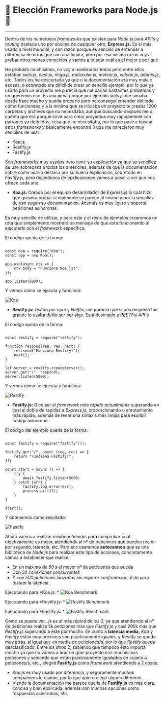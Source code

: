 

# :book: Elección Frameworks para Node.js :book:

---


Dentro de los numerosos *frameworks* que existen para *Node.js* para *API's* y *routing* destaca uno por encima de cualquier otro: **Express.js.** Es el más usado a nivel mundial, y con razón porque es sencillo de entender a diferencia de otros que son una locura, pero por esa misma razón voy a probar otros menos conocidos y vamos a buscar cuál es el mejor y por qué.

He probado muchísimos, no voy a nombrarlos todos pero entre ellos estaban *sails.js*, *nest.js*,  *ringo.js*,  *moleculer.js*, *meteor.js*,  *vulcan.js*,  *adonis.js*, etc. Todos los he descartado ya que o la documentación era muy mala o escasa, o sobretodo era difícil de crear un sencillo ejemplo, por lo que ya usarlo para un proyecto me parecía que me darían bastantes problemas y no queremos eso. Es una pena porque por ejemplo *sails.js* me sonaba desde hace mucho y quería probarlo pero no conseguí entender del todo cómo funcionaba y a la mínima que se iniciaba un proyecto te creaba 1200 carpetas y archivos que no necesitaba, aunque buscando después me di cuenta que era porque sirve para crear proyectos muy rápidamente con patrones ya definidos, cosa que no necesitaba, por lo que pasé a buscar otros *frameworks* y básicamente encontré  3 uqe me parecieron muy sencillos de usar:
- Koa.js
- Restify.js
- Fastify.js

Son *frameworks* muy usados pero tiene su explicación ya que su sencillez de uso sobrepasa a todos los anteriores, además de que la documentación sobre cómo usarlo destaca por su buena explicación, sobretodo en *Fastify.js,* pero dejándonos de epxlicaciones vamos a pasar a ver qué nos ofrece cada uno.

- **Koa.js:** Creado por el equipo desarrollador de *Express.js* lo cuál hizo que quisiera probar si realmente se parece al mismo y por la sencillez de uso según su documentación. Además es muy ligero y soporta peticiones asíncronas.

Es muy sencillo de utilizar, y para este y el resto de ejemplos crearemos un ruta que simplemente mostrará un mensaje de que está funcionando al ejecutarlo ocn el *framework* específico.

El código queda de la forma:

~~~

const Koa = require("Koa");
const app = new Koa();

app.use(async ctx => {
	ctx.body = "Funciona Koa.js!";
});

app.listen(5000);

~~~

Y vemos cómo se ejecuta y funciona:

![Koa](https://github.com/LCinder/Order-n-Go/blob/master/docs/img/koaFunciona.PNG)


- **Restify.js:** Usado por *npm* y *Netflix,* me pareció que si una empresa tan grande lo usaba debía ser por algo. Está destinado a *RESTFul API's*


El código queda de la forma:

~~~

const restify = require("restify");

function respond(req, res, next) {
	res.send("Funciona Restify!");
	next();
}

let server = restify.createServer();
server.get("/", respond);
server.listen(5000);

~~~

Y vemos cómo se ejecuta y funciona:

![Restify](https://github.com/LCinder/Order-n-Go/blob/master/docs/img/restifyFunciona.PNG)



- **Fastify.js:** Dice ser el *framework más rápido actualmente* superando en casi el doble de rapidez a *Express.js,* proporcionando u enrutamiento más rápido, además de tener una sintaxis más limpia para escribir código asíncrono.


El código del ejemplo queda de la forma:

~~~

const fastify = require("fastify")();

fastify.get("/", async (req, res) => {
	return "Funciona Fastify!";
});

const start = async () => {
	try {
		await fastify.listen(5000)
	} catch (err) {
		fastify.log.error(err);
		process.exit(1);
	}
}

start();

~~~

Y obtenemos como resultado:

![Fastify](https://github.com/LCinder/Order-n-Go/blob/master/docs/img/fastifyFunciona.PNG)





Ahora vamos a realizar *minibenchmarks* para comprobar cuál objetivamente es mejor, atendiendo al nº de peticiones que pueden recibir por segundo, latencia, etc.
Para ello usaremos **autocannon** que es una biblioteca de *Node.js* para realizar este tipo de acciones, concretamente vamos a establecer que realice:
- En un máximo de *50 s* el mayor nº de peticiones que pueda
- Con *50 conexiones concurrentes*
- Y con *500 peticiones lanzadas sin esperar confirmación,* ésto para *testear* la latencia.  

Ejecutando para *Koa.js: *
![Koa Benchmark](https://github.com/LCinder/Order-n-Go/blob/master/docs/img/koaBenchmark.PNG)

Ejecutando para *Restify.js: *
![Restify Benchmark](https://github.com/LCinder/Order-n-Go/blob/master/docs/img/restifyBenchmark.PNG)

Ejecutando para *Fastify.js: *
![Fastify Benchmark](https://github.com/LCinder/Order-n-Go/blob/master/docs/img/fastifyBenchmark.PNG)




Como se puede ver, *.js* es el más rápiod de los 3, ya que atendiendo al nº de peticiones realiza 5k peticiones más que *Fastify.js* y casi 200k más que *Restify.js* superando a éste por mucho. En cunto a **latencia media,** *Koa* y *Fastify* están muy próximos son prácticamente iguales, y *Restify* se queda muy atrás, al igual que en media de peticiones/s, por lo que *Restify* queda desclasificado. Entre los otros 2, sabiendo que tampoco ésto importa mucho ya que no vamos a erar un gran proyecto con muchísimas peticiones y sabiendo que están practicamente igualados en cuanto a peticiones/s, etc., elegiré **Fastify.js** como *framework* atendiendo a 2 cosas:
- *Koa.js* es muy usado por diferencia, y seguramente muchos compañeros lo usarán, por lo que quiero elegir alguno diferente.
- Viendo la documentación me parece que la de **Fastify.js** es más clara, concisa y bien epxlicada, además con muchas opciones como respuestas asíncronas, etc.
